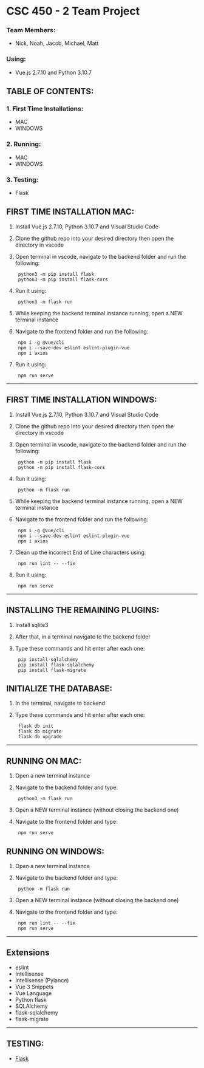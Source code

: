 CSC 450 - 2 Team Project
===
### Team Members:  
- Nick, Noah, Jacob, Michael, Matt
### Using:  
- Vue.js 2.7.10 and Python 3.10.7

## TABLE OF CONTENTS:  

### 1. First Time Installations:
- MAC
- WINDOWS
### 2. Running:
- MAC
- WINDOWS
### 3. Testing:
- Flask
        
## FIRST TIME INSTALLATION MAC:
1. Install Vue.js 2.7.10, Python 3.10.7 and Visual Studio Code
2. Clone the github repo into your desired directory then open the directory in vscode
3. Open terminal in vscode, navigate to the backend folder and
run the following:

        python3 -m pip install flask
        python3 -m pip install flask-cors
4. Run it
using:

        python3 -m flask run
6. While keeping the backend terminal instance running, open a NEW terminal instance
7. Navigate to the frontend folder and
run the following:

        npm i -g @vue/cli
        npm i --save-dev eslint eslint-plugin-vue
        npm i axios
7. Run it
using:

        npm run serve

---

## FIRST TIME INSTALLATION WINDOWS:
1. Install Vue.js 2.7.10, Python 3.10.7 and Visual Studio Code
2. Clone the github repo into your desired directory then open the directory in vscode
3. Open terminal in vscode, navigate to the backend folder and
run the following:

        python -m pip install flask
        python -m pip install flask-cors
4. Run it
using:

        python -m flask run
5. While keeping the backend terminal instance running, open a NEW terminal instance
6. Navigate to the frontend folder and
run the following:

        npm i -g @vue/cli
        npm i --save-dev eslint eslint-plugin-vue
        npm i axios
7. Clean up the incorrect End of Line characters
using:

        npm run lint -- --fix
8. Run it
using:

        npm run serve

---

## INSTALLING THE REMAINING PLUGINS:
1. Install sqlite3
2. After that, in a terminal navigate to the backend folder
3. Type these commands and hit enter after each one:

        pip install sqlalchemy
        pip install flask-sqlalchemy
        pip install flask-migrate
        
## INITIALIZE THE DATABASE:
1. In the terminal, navigate to backend
2. Type these commands and hit enter after each one:

        flask db init
        flask db migrate
        flask db upgrade
        
---

## RUNNING ON MAC:
1. Open a new terminal instance
2. Navigate to the backend folder and
type:

        python3 -m flask run
3. Open a NEW terminal instance (without closing the backend one)
4. Navigate to the frontend folder and
type:

        npm run serve

## RUNNING ON WINDOWS:
1. Open a new terminal instance
2. Navigate to the backend folder and
type:

        python -m flask run
3. Open a NEW terminal instance (without closing the backend one)
4. Navigate to the frontend folder and
type: 

        npm run lint -- --fix
        npm run serve

---

## Extensions
- eslint
- Intellisense
- Intellisense (Pylance)
- Vue 3 Snippets
- Vue Language
- Python flask
- SQLAlchemy
- flask-sqlalchemy
- flask-migrate

---

## TESTING:
- [Flask](https://flask.palletsprojects.com/en/2.2.x/testing/)



